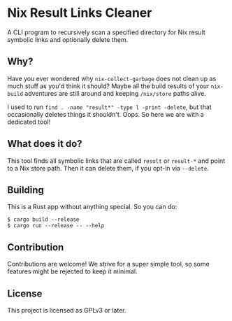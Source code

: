 # Nix Result Links Cleaner

A CLI program to recursively scan a specified directory for Nix result
symbolic links and optionally delete them.

## Why?

Have you ever wondered why `nix-collect-garbage` does not clean up as
much stuff as you'd think it should? Maybe all the build results of
your `nix-build` adventures are still around and keeping `/nix/store`
paths alive.

I used to run `find . -name "result*" -type l -print -delete`, but
that occasionally deletes things it shouldn't. Oops. So here we are
with a dedicated tool!

## What does it do?

This tool finds all symbolic links that are called `result` or
`result-*` and point to a Nix store path. Then it can delete them, if
you opt-in via `--delete`.

## Building

This is a Rust app without anything special. So you can do:

```console
$ cargo build --release
$ cargo run --release -- --help
```

## Contribution

Contributions are welcome! We strive for a super simple tool, so some
features might be rejected to keep it minimal.

## License

This project is licensed as GPLv3 or later.
